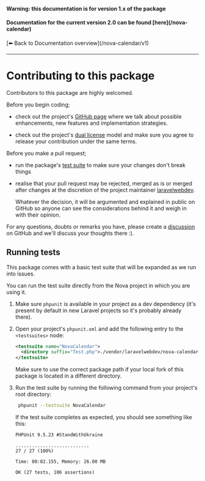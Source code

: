 <h4>Warning: this documentation is for version 1.x of the package</h4>
<h4>Documentation for the current version 2.0 can be found [here](/nova-calendar)</h4>
[⬅️ Back to Documentation overview](/nova-calendar/v1)

---

# Contributing to this package

Contributors to this package are highly welcomed. 

Before you begin coding;

- check out the project's [GitHub page](https://github.com/laravelwebdev/nova-calendar) where we talk about possible enhancements, new features and implementation strategies.

- check out the project's [dual license](/nova-calendar/v1/index.html#license) model and make sure you agree to release your contribution under the same terms.

Before you make a pull request;

- run the package's [test suite](#running-tests) to make sure your changes don't break things

- realise that your pull request may be rejected, merged as is or merged after changes at the discretion of the project maintainer [laravelwebdev](https://github.com/laravelwebdev).

    Whatever the decision, it will be argumented and explained in public on GitHub so anyone can see the considerations behind it and weigh in with their opinion.

For any questions, doubts or remarks you have, please create a [discussion](https://github.com/laravelwebdev/nova-calendar/discussions) on GitHub and we'll discuss your thoughts there :).

## Running tests
This package comes with a basic test suite that will be expanded as we run into issues. 

You can run the test suite directly from the Nova project in which you are using it.

1. Make sure `phpunit` is available in your project as a dev dependency (it's present by default in new Laravel projects so it's probably already there).

1. Open your project's `phpunit.xml` and add the following entry to the `<testsuites>` node:
    ```xml
    <testsuite name="NovaCalendar">
      <directory suffix="Test.php">./vendor/laravelwebdev/nova-calendar</directory>
    </testsuite>
    ```
    Make sure to use the correct package path if your local fork of this package is located in a different directory.

1. Run the test suite by running the following command from your project's root directory:
   ```sh
    phpunit --testsuite NovaCalendar
   ```

    If the test suite completes as expected, you should see something like this:

    ```console
    PHPUnit 9.5.23 #StandWithUkraine    

    ...........................                                       27 / 27 (100%)

    Time: 00:02.155, Memory: 26.00 MB

    OK (27 tests, 106 assertions)
    ```